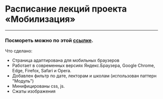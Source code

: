 # Расписание лекций проекта «Мобилизация»

***

### Посмореть можно по этой [ссылке](http://yarikleto.github.io/y-l-1/).

Что сделано:

 * Страница адаптирована для мобильных браузеров
 * Работает в современных версиях Яндекс.Браузера, Google Chrome, Edge, Firefox, Safari и Opera.
 * Добавлен фильтр по дате, лекторам и школам (использован паттерн "Модуль")
 * Минифицированы css, js.
 * Сжаты изображения




